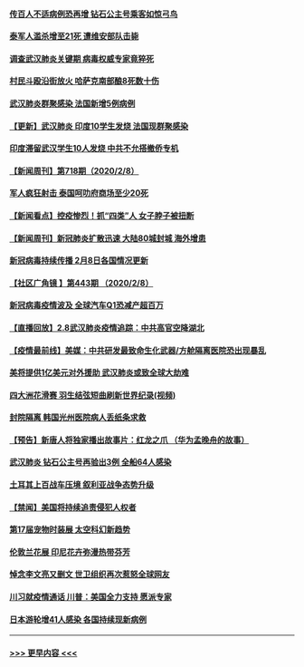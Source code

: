 #### [传百人不适病例恐再增 钻石公主号乘客如惊弓鸟](../pages/prog202/a102773051.md?t=02091511) 
#### [泰军人滥杀增至21死 遭维安部队击毙](../pages/prog202/a102772913.md?t=02091511) 
#### [调查武汉肺炎关键期 病毒权威专家竟猝死](../pages/prog202/a102773033.md?t=02091511) 
#### [村民斗殴沿街放火 哈萨克南部酿8死数十伤](../pages/prog202/a102772980.md?t=02091511) 
#### [武汉肺炎群聚感染 法国新增5例病例](../pages/prog202/a102772957.md?t=02091511) 
#### [【更新】武汉肺炎 印度10学生发烧 法国现群聚感染](../pages/prog202/a102770740.md?t=02091511) 
#### [印度滞留武汉学生10人发烧 中共不允搭撤侨专机](../pages/prog202/a102772946.md?t=02091511) 
#### [【新闻周刊】第718期（2020/2/8）](../pages/prog202/a102772921.md?t=02091511) 
#### [军人疯狂射击 泰国呵叻府商场至少20死](../pages/prog202/a102772833.md?t=02091511) 
#### [【新闻看点】控疫惨烈！抓“四类”人 女子脖子被扭断](../pages/prog202/a102772896.md?t=02091511) 
#### [【新闻周刊】新冠肺炎扩散迅速 大陆80城封城 海外增患](../pages/prog202/a102772852.md?t=02091511) 
#### [新冠病毒持续传播 2月8日各国情况更新](../pages/prog202/a102772826.md?t=02091511) 
#### [【社区广角镜  】第443期  （2020/2/8）](../pages/prog202/a102772736.md?t=02091511) 
#### [新冠病毒疫情波及 全球汽车Q1恐减产超百万](../pages/prog202/a102772695.md?t=02091511) 
#### [【直播回放】2.8武汉肺炎疫情追踪：中共高官空降湖北](../pages/prog202/a102772618.md?t=02091511) 
#### [【疫情最前线】美媒：中共研发最致命生化武器/方舱隔离医院恐出现暴乱](../pages/prog202/a102772439.md?t=02091511) 
#### [美将提供1亿美元对外援助 武汉肺炎或致全球大劫难](../pages/prog202/a102772361.md?t=02091511) 
#### [四大洲花滑赛 羽生结弦短曲刷新世界纪录(视频)](../pages/prog202/a102772341.md?t=02091511) 
#### [封院隔离 韩国光州医院病人丢纸条求救](../pages/prog202/a102772282.md?t=02091511) 
#### [【预告】新唐人将独家播出故事片：红龙之爪 （华为孟晚舟的故事）](../pages/prog202/a102767728.md?t=02091511) 
#### [武汉肺炎 钻石公主号再验出3例 全船64人感染](../pages/prog202/a102771726.md?t=02091511) 
#### [土耳其上百战车压境 叙利亚战争态势升级](../pages/prog202/a102772132.md?t=02091511) 
#### [【禁闻】美国将持续追责侵犯人权者](../pages/prog202/a102772042.md?t=02091511) 
#### [第17届宠物时装展 太空科幻新趋势](../pages/prog202/a102772033.md?t=02091511) 
#### [伦敦兰花展 印尼花卉弥漫热带芬芳](../pages/prog202/a102772026.md?t=02091511) 
#### [悼念李文亮又删文 世卫组织再次惹怒全球网友](../pages/prog202/a102771968.md?t=02091511) 
#### [川习就疫情通话 川普：美国全力支持 愿派专家](../pages/prog202/a102771930.md?t=02091511) 
#### [日本游轮增41人感染 各国持续现新病例](../pages/prog202/a102771912.md?t=02091511) 

----
#### [ >>> 更早内容 <<< ](../indexes/prog202-earlier.md)
